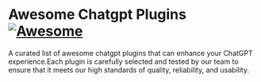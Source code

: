 # Awesome Chatgpt Plugins [![Awesome](https://awesome.re/badge.svg)](https://awesome.re)

A curated list of awesome chatgpt plugins that can enhance your ChatGPT experience.Each plugin is carefully selected and tested by our team to ensure that it meets our high standards of quality, reliability, and usability.
